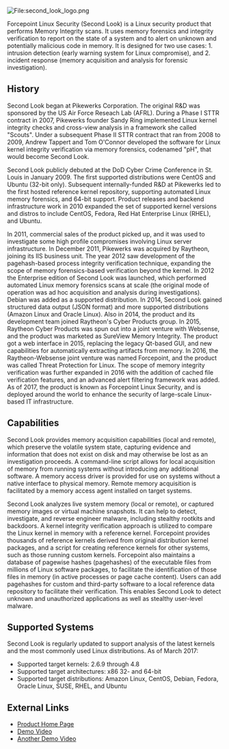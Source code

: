 ![<File:second_look_logo.png>](second_look_logo.png "File:second_look_logo.png")

Forcepoint Linux Security (Second Look) is a Linux security product that
performs Memory Integrity scans. It uses memory forensics and integrity
verification to report on the state of a system and to alert on unknown
and potentially malicious code in memory. It is designed for two use
cases: 1. intrusion detection (early warning system for Linux
compromise), and 2. incident response (memory acquisition and analysis
for forensic investigation).

## History

Second Look began at Pikewerks Corporation. The original R&D was
sponsored by the US Air Force Reseach Lab (AFRL). During a Phase I STTR
contract in 2007, Pikewerks founder Sandy Ring implemented Linux kernel
integrity checks and cross-view analysis in a framework she called
"Scouts". Under a subsequent Phase II STTR contract that ran from 2008
to 2009, Andrew Tappert and Tom O'Connor developed the software for
Linux kernel integrity verification via memory forensics, codenamed
"pH", that would become Second Look.

Second Look publicly debuted at the DoD Cyber Crime Conference in St.
Louis in January 2009. The first supported distributions were CentOS and
Ubuntu (32-bit only). Subsequent internally-funded R&D at Pikewerks led
to the first hosted reference kernel repository, supporting automated
Linux memory forensics, and 64-bit support. Product releases and backend
infrastructure work in 2010 expanded the set of supported kernel
versions and distros to include CentOS, Fedora, Red Hat Enterprise Linux
(RHEL), and Ubuntu.

In 2011, commercial sales of the product picked up, and it was used to
investigate some high profile compromises involving Linux server
infrastructure. In December 2011, Pikewerks was acquired by Raytheon,
joining its IIS business unit. The year 2012 saw development of the
pagehash-based process integrity verification technique, expanding the
scope of memory forensics-based verification beyond the kernel. In 2012
the Enterprise edition of Second Look was launched, which performed
automated Linux memory forensics scans at scale (the original mode of
operation was ad hoc acquisition and analysis during investigations).
Debian was added as a supported distribution. In 2014, Second Look
gained structured data output (JSON format) and more supported
distributions (Amazon Linux and Oracle Linux). Also in 2014, the product
and its development team joined Raytheon's Cyber Products group. In
2015, Raytheon Cyber Products was spun out into a joint venture with
Websense, and the product was marketed as SureView Memory Integrity. The
product got a web interface in 2015, replacing the legacy Qt-based GUI,
and new capabilities for automatically extracting artifacts from memory.
In 2016, the Raytheon-Websense joint venture was named Forcepoint, and
the product was called Threat Protection for Linux. The scope of memory
integrity verification was further expanded in 2016 with the addition of
cached file verification features, and an advanced alert filtering
framework was added. As of 2017, the product is known as Forcepoint
Linux Security, and is deployed around the world to enhance the security
of large-scale Linux-based IT infrastructure.

## Capabilities

Second Look provides memory acquisition capabilities (local and remote),
which preserve the volatile system state, capturing evidence and
information that does not exist on disk and may otherwise be lost as an
investigation proceeds. A command-line script allows for local
acquisition of memory from running systems without introducing any
additional software. A memory access driver is provided for use on
systems without a native interface to physical memory. Remote memory
acquisition is facilitated by a memory access agent installed on target
systems.

Second Look analyzes live system memory (local or remote), or captured
memory images or virtual machine snapshots. It can help to detect,
investigate, and reverse engineer malware, including stealthy rootkits
and backdoors. A kernel integrity verification approach is utilized to
compare the Linux kernel in memory with a reference kernel. Forcepoint
provides thousands of reference kernels derived from original
distribution kernel packages, and a script for creating reference
kernels for other systems, such as those running custom kernels.
Forcepoint also maintains a database of pagewise hashes (pagehashes) of
the executable files from millions of Linux software packages, to
facilitate the identification of those files in memory (in active
processes or page cache content). Users can add pagehashes for custom
and third-party software to a local reference data repository to
facilitate their verification. This enables Second Look to detect
unknown and unauthorized applications as well as stealthy user-level
malware.

## Supported Systems

Second Look is regularly updated to support analysis of the latest
kernels and the most commonly used Linux distributions. As of March
2017:

- Supported target kernels: 2.6.9 through 4.8
- Supported target architectures: x86 32- and 64-bit
- Supported target distributions: Amazon Linux, CentOS, Debian, Fedora,
  Oracle Linux, SUSE, RHEL, and Ubuntu

## External Links

- [Product Home
  Page](https://www.forcepoint.com/product/security-cloud/threat-protection-linux)
- [Demo Video](https://www.youtube.com/watch?v=m3KbNsd2kvI)
- [Another Demo Video](https://www.youtube.com/watch?v=EIiNgiqr0s0)